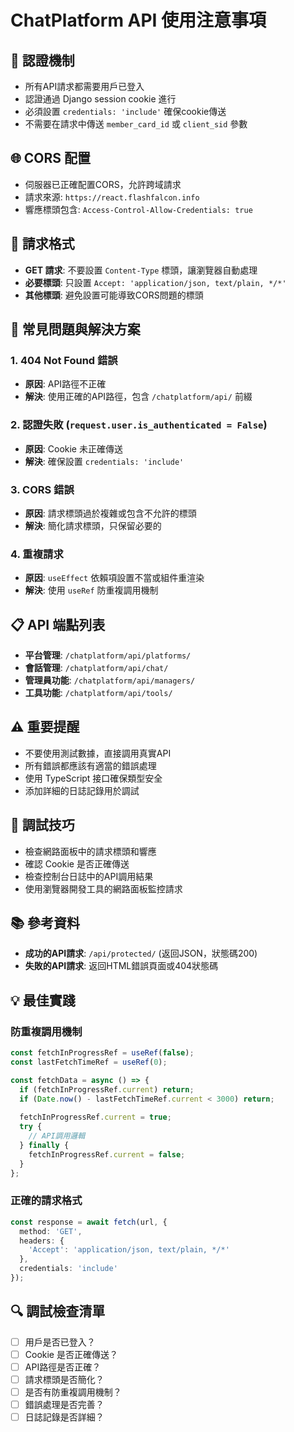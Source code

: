 # ChatPlatform API 使用注意事項

## 🔐 認證機制

- 所有API請求都需要用戶已登入
- 認證通過 Django session cookie 進行
- 必須設置 `credentials: 'include'` 確保cookie傳送
- 不需要在請求中傳送 `member_card_id` 或 `client_sid` 參數

## 🌐 CORS 配置

- 伺服器已正確配置CORS，允許跨域請求
- 請求來源: `https://react.flashfalcon.info`
- 響應標頭包含: `Access-Control-Allow-Credentials: true`

## 📡 請求格式

- **GET 請求**: 不要設置 `Content-Type` 標頭，讓瀏覽器自動處理
- **必要標頭**: 只設置 `Accept: 'application/json, text/plain, */*'`
- **其他標頭**: 避免設置可能導致CORS問題的標頭

## 🚫 常見問題與解決方案

### 1. 404 Not Found 錯誤
- **原因**: API路徑不正確
- **解決**: 使用正確的API路徑，包含 `/chatplatform/api/` 前綴

### 2. 認證失敗 (`request.user.is_authenticated = False`)
- **原因**: Cookie 未正確傳送
- **解決**: 確保設置 `credentials: 'include'`

### 3. CORS 錯誤
- **原因**: 請求標頭過於複雜或包含不允許的標頭
- **解決**: 簡化請求標頭，只保留必要的

### 4. 重複請求
- **原因**: `useEffect` 依賴項設置不當或組件重渲染
- **解決**: 使用 `useRef` 防重複調用機制

## 📋 API 端點列表

- **平台管理**: `/chatplatform/api/platforms/`
- **會話管理**: `/chatplatform/api/chat/`
- **管理員功能**: `/chatplatform/api/managers/`
- **工具功能**: `/chatplatform/api/tools/`

## ⚠️ 重要提醒

- 不要使用測試數據，直接調用真實API
- 所有錯誤都應該有適當的錯誤處理
- 使用 TypeScript 接口確保類型安全
- 添加詳細的日誌記錄用於調試

## 🔧 調試技巧

- 檢查網路面板中的請求標頭和響應
- 確認 Cookie 是否正確傳送
- 檢查控制台日誌中的API調用結果
- 使用瀏覽器開發工具的網路面板監控請求

## 📚 參考資料

- **成功的API請求**: `/api/protected/` (返回JSON，狀態碼200)
- **失敗的API請求**: 返回HTML錯誤頁面或404狀態碼

## 💡 最佳實踐

### 防重複調用機制
```typescript
const fetchInProgressRef = useRef(false);
const lastFetchTimeRef = useRef(0);

const fetchData = async () => {
  if (fetchInProgressRef.current) return;
  if (Date.now() - lastFetchTimeRef.current < 3000) return;
  
  fetchInProgressRef.current = true;
  try {
    // API調用邏輯
  } finally {
    fetchInProgressRef.current = false;
  }
};
```

### 正確的請求格式
```typescript
const response = await fetch(url, {
  method: 'GET',
  headers: {
    'Accept': 'application/json, text/plain, */*'
  },
  credentials: 'include'
});
```

## 🔍 調試檢查清單

- [ ] 用戶是否已登入？
- [ ] Cookie 是否正確傳送？
- [ ] API路徑是否正確？
- [ ] 請求標頭是否簡化？
- [ ] 是否有防重複調用機制？
- [ ] 錯誤處理是否完善？
- [ ] 日誌記錄是否詳細？ 